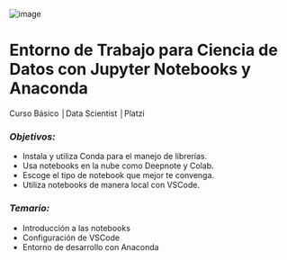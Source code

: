 ![image](https://user-images.githubusercontent.com/86489670/184026137-3224db7e-acb3-4751-9897-6fb24a38612f.png)

# Entorno de Trabajo para Ciencia de Datos con Jupyter Notebooks y Anaconda
Curso Básico │Data Scientist │Platzi

### _**Objetivos:**_
- Instala y utiliza Conda para el manejo de librerías.
- Usa notebooks en la nube como Deepnote y Colab.
- Escoge el tipo de notebook que mejor te convenga.
- Utiliza notebooks de manera local con VSCode.

### _**Temario:**_
- Introducción a las notebooks
- Configuración de VSCode
- Entorno de desarrollo con Anaconda
